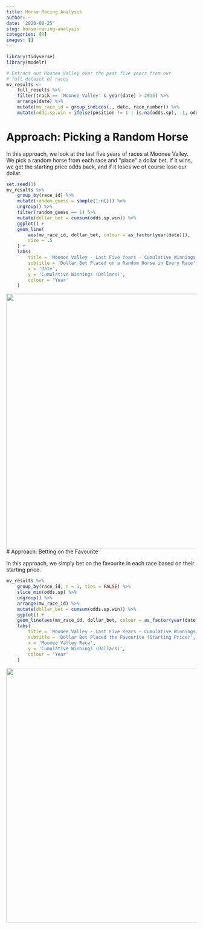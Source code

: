 ```yaml
---
title: Horse Racing Analysis
author: ~
date: '2020-08-25'
slug: horse-racing-analysis
categories: [R]
images: []
---
```






```r
library(tidyverse)
library(modelr)
```




```r
# Extract out Moonee Valley over the past five years from our
# full dataset of races
mv_results <-
    full_results %>%
    filter(track == 'Moonee Valley' & year(date) > 2015) %>%
    arrange(date) %>% 
    mutate(mv_race_id = group_indices(., date, race_number)) %>% 
    mutate(odds.sp.win = ifelse(position != 1 | is.na(odds.sp), -1, odds.sp))
```

# Approach: Picking a Random Horse

In this approach, we look at the last five years of races at Moonee Valley. We pick a random horse from each race and "place" a dollar bet. If it wins, we get the starting price odds back, and if it loses we of course lose our dollar.


```r
set.seed(1)
mv_results %>%
    group_by(race_id) %>% 
    mutate(random_guess = sample(1:n())) %>% 
    ungroup() %>% 
    filter(random_guess == 1) %>%
    mutate(dollar_bet = cumsum(odds.sp.win)) %>% 
    ggplot() +
    geom_line(
        aes(mv_race_id, dollar_bet, colour = as_factor(year(date))),
        size = .5
    ) +
    labs(
        title = 'Moonee Valley - Last Five Years - Cumulative Winnings',
        subtitle = 'Dollar Bet Placed on a Random Horse in Every Race',
        x = 'Date',
        y = 'Cumulative Winnings (Dollars)',
        colour = 'Year'
    )
```

<img src="/post/2020-08-26-horse-racing-analysis_files/figure-html/unnamed-chunk-4-1.png" width="672" />
# Approach: Betting on the Favourite

In this approach, we simply bet on the favourite in each race based on their starting price.


```r
mv_results %>% 
    group_by(race_id, n = 1, ties = FALSE) %>% 
    slice_min(odds.sp) %>% 
    ungroup() %>%
    arrange(mv_race_id) %>% 
    mutate(dollar_bet = cumsum(odds.sp.win)) %>% 
    ggplot() +
    geom_line(aes(mv_race_id, dollar_bet, colour = as_factor(year(date)))) +
    labs(
        title = 'Moonee Valley - Last Five Years - Cumulative Winnings',
        subtitle = 'Dollar Bet Placed the Favourite (Starting Price)',
        x = 'Moonee Valley Race',
        y = 'Cumulative Winnings (Dollars)',
        colour = 'Year'
    )
```

<img src="/post/2020-08-26-horse-racing-analysis_files/figure-html/unnamed-chunk-5-1.png" width="672" />




 
